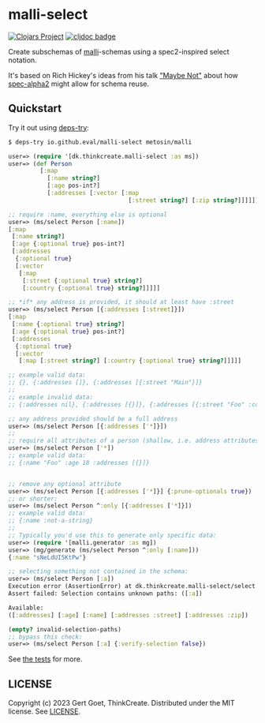 # malli-select

[![Clojars Project](https://img.shields.io/clojars/v/dk.thinkcreate/malli-select.svg?include_prereleases)](https://clojars.org/dk.thinkcreate/malli-select) [![cljdoc badge](https://cljdoc.org/badge/dk.thinkcreate/malli-select)](https://cljdoc.org/d/dk.thinkcreate/malli-select)

Create subschemas of [malli](https://github.com/metosin/malli)-schemas using a spec2-inspired select notation.

It's based on Rich Hickey's ideas from his talk ["Maybe Not"](https://youtu.be/YR5WdGrpoug?feature=shared&t=1965) about how [spec-alpha2](https://github.com/clojure/spec-alpha2) might allow for schema reuse.

## Quickstart

Try it out using [deps-try](https://github.com/eval/deps-try/blob/master/README.md#installation):

``` clojure
$ deps-try io.github.eval/malli-select metosin/malli

user=> (require '[dk.thinkcreate.malli-select :as ms])
user=> (def Person
         [:map
           [:name string?]
           [:age pos-int?]
           [:addresses [:vector [:map
                                  [:street string?] [:zip string?]]]]])

;; require :name, everything else is optional
user=> (ms/select Person [:name])
[:map
 [:name string?]
 [:age {:optional true} pos-int?]
 [:addresses
  {:optional true}
  [:vector
   [:map
    [:street {:optional true} string?]
    [:country {:optional true} string?]]]]]

;; *if* any address is provided, it should at least have :street
user=> (ms/select Person [{:addresses [:street]}])
[:map
 [:name {:optional true} string?]
 [:age {:optional true} pos-int?]
 [:addresses
  {:optional true}
  [:vector
   [:map [:street string?] [:country {:optional true} string?]]]]]

;; example valid data:
;; {}, {:addresses []}, {:addresses [{:street "Main"}]}
;;
;; example invalid data:
;; {:addresses nil}, {:addresses [{}]}, {:addresses [{:street "Foo" :country :se}]}

;; any address provided should be a full address
user=> (ms/select Person [{:addresses ['*]}])
;;
;; require all attributes of a person (shallow, i.e. address attributes become optional)
user=> (ms/select Person ['*])
;; example valid data:
;; {:name "Foo" :age 18 :addresses [{}]}


;; remove any optional attribute
user=> (ms/select Person [{:addresses ['*]}] {:prune-optionals true})
;; or shorter:
user=> (ms/select Person ^:only [{:addresses ['*]}])
;; example valid data:
;; {:name :not-a-string}
;;
;; Typically you'd use this to generate only specific data:
user=> (require '[malli.generator :as mg])
user=> (mg/generate (ms/select Person ^:only [:name]))
{:name "sNeLdUI5KtPw"}

;; selecting something not contained in the schema:
user=> (ms/select Person [:a])
Execution error (AssertionError) at dk.thinkcreate.malli-select/select (malli_select.clj:175).
Assert failed: Selection contains unknown paths: ([:a])

Available:
([:addresses] [:age] [:name] [:addresses :street] [:addresses :zip])

(empty? invalid-selection-paths)
;; bypass this check:
user=> (ms/select Person [:a] {:verify-selection false})
```

See [the tests](./test/dk/thinkcreate/malli_select_test.clj) for more.


## LICENSE

Copyright (c) 2023 Gert Goet, ThinkCreate.
Distributed under the MIT license. See [LICENSE](LICENSE).

